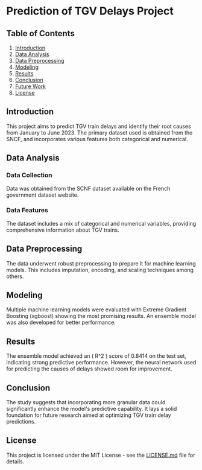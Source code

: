 # Prediction of TGV Delays Project

## Table of Contents

1. [Introduction](#introduction)
2. [Data Analysis](#data-analysis)
3. [Data Preprocessing](#data-preprocessing)
4. [Modeling](#modeling)
5. [Results](#results)
6. [Conclusion](#conclusion)
7. [Future Work](#future-work)
8. [License](#license)

## Introduction

This project aims to predict TGV train delays and identify their root causes from January to June 2023. The primary dataset used is obtained from the SNCF, and incorporates various features both categorical and numerical.

## Data Analysis

### Data Collection

Data was obtained from the SCNF dataset available on the French government dataset website.

### Data Features

The dataset includes a mix of categorical and numerical variables, providing comprehensive information about TGV trains.

## Data Preprocessing

The data underwent robust preprocessing to prepare it for machine learning models. This includes imputation, encoding, and scaling techniques among others.

## Modeling

Multiple machine learning models were evaluated with Extreme Gradient Boosting (xgboost) showing the most promising results. An ensemble model was also developed for better performance.

## Results

The ensemble model achieved an \( R^2 \) score of 0.8414 on the test set, indicating strong predictive performance. However, the neural network used for predicting the causes of delays showed room for improvement.

## Conclusion

The study suggests that incorporating more granular data could significantly enhance the model's predictive capability. It lays a solid foundation for future research aimed at optimizing TGV train delay predictions.

## License

This project is licensed under the MIT License - see the [LICENSE.md](LICENSE.md) file for details.
